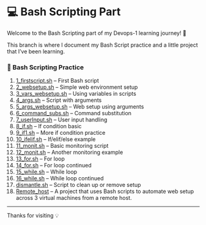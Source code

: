 # 💻 Bash Scripting Part

Welcome to the Bash Scripting part of my Devops-1 learning journey! 🚀

This branch is where I document my Bash Script practice and a little project that I’ve been learning.

### 🔧 Bash Scripting Practice

1. [1_firstscript.sh](./01_firstscript.sh) – First Bash script  
2. [2_websetup.sh](./02_websetup.sh) – Simple web environment setup  
3. [3_vars_websetup.sh](./03_vars_websetup.sh) – Using variables in scripts  
4. [4_args.sh](./04_args.sh) – Script with arguments  
5. [5_args_websetup.sh](./05_args_websetup.sh) – Web setup using arguments  
6. [6_command_subs.sh](./06_command_subs.sh) – Command substitution  
7. [7_userInput.sh](./07_userInput.sh) – User input handling  
8. [8_if.sh](./08_if.sh) – If condition basic  
9. [9_if1.sh](./09_if1.sh) – More if condition practice  
10. [10_ifelif.sh](./10_ifelif.sh) – If/elif/else example  
11. [11_monit.sh](./11_monit.sh) – Basic monitoring script  
12. [12_monit.sh](./12_monit.sh) – Another monitoring example  
13. [13_for.sh](./13_for.sh) – For loop  
14. [14_for.sh](./14_for.sh) – For loop continued  
15. [15_while.sh](./15_while.sh) – While loop  
16. [16_while.sh](./16_while.sh) – While loop continued  
17. [dismantle.sh](./dismantle.sh) – Script to clean up or remove setup  
18. [Remote_host](./Remote_host) – A project that uses Bash scripts to automate web setup across 3 virtual machines from a remote host.
---
Thanks for visiting 💡
